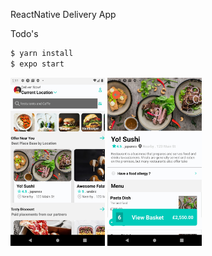 ReactNative Delivery App

Todo's

```sh
$ yarn install
$ expo start
```

<img src="./tmp/app1.png" width="30%" height="30%" alt="Home Screen">
<img src="./tmp/app3.png" width="30%" height="30%" alt="Resturant Screen">